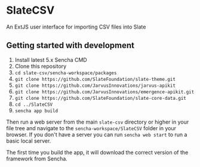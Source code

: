 # SlateCSV
An ExtJS user interface for importing CSV files into Slate

## Getting started with development
1. Install latest 5.x Sencha CMD
2. Clone this repository
3. `cd slate-csv/sencha-workspace/packages`
4. `git clone https://github.com/SlateFoundation/slate-theme.git`
5. `git clone https://github.com/JarvusInnovations/jarvus-apikit`
7. `git clone https://github.com/JarvusInnovations/emergence-apikit.git`
8. `git clone https://github.com/SlateFoundation/slate-core-data.git`
9. `cd ../SlateCSV`
10. `sencha app build`

Then run a web server from the main `slate-csv` directory or higher in your file tree and navigate to the
`sencha-workspace/SlateCSV` folder in your browser. If you don't have a server you can run `sencha web start`
to run a basic local server.

The first time you build the app, it will download the correct version of the framework from Sencha.
